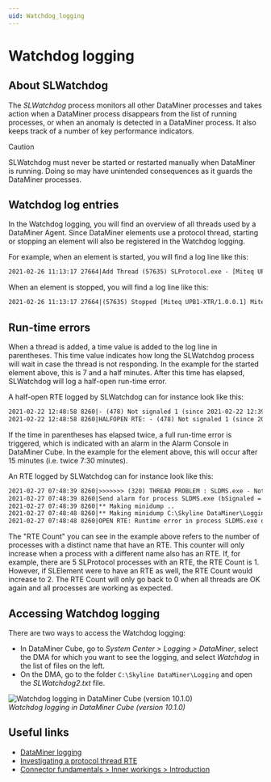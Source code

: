 ```yaml
---
uid: Watchdog_logging
---
```


# Watchdog logging

## About SLWatchdog

The *SLWatchdog* process monitors all other DataMiner processes and takes action when a DataMiner process disappears from the list of running processes, or when an anomaly is detected in a DataMiner process. It also keeps track of a number of key performance indicators.

> [!CAUTION]
> SLWatchdog must never be started or restarted manually when DataMiner is running. Doing so may have unintended consequences as it guards the DataMiner processes.

## Watchdog log entries

In the Watchdog logging, you will find an overview of all threads used by a DataMiner Agent. Since DataMiner elements use a protocol thread, starting or stopping an element will also be registered in the Watchdog logging.

For example, when an element is started, you will find a log line like this:

```txt
2021-02-26 11:13:17 27664|Add Thread (57635) SLProtocol.exe - [Miteq UPB1-XTR/1.0.0.1] Miteq UPB1 UC - ProtocolThread [element 101/191] (time = 00:07:30)
```

When an element is stopped, you will find a log line like this:

```txt
2021-02-26 11:13:17 27664|(57635) Stopped [Miteq UPB1-XTR/1.0.0.1] Miteq UPB1 UC - ProtocolThread from SLProtocol.exe
```

## Run-time errors

When a thread is added, a time value is added to the log line in parentheses. This time value indicates how long the SLWatchdog process will wait in case the thread is not responding. In the example for the started element above, this is 7 and a half minutes. After this time has elapsed, SLWatchdog will log a half-open run-time error.

A half-open RTE logged by SLWatchdog can for instance look like this:

```txt
2021-02-22 12:48:58 8260|- (478) Not signaled 1 (since 2021-02-22 12:39:22): SLProtocol.exe - [Miteq UPB1-XTR/1.0.0.1] Miteq UPB1 UC - ProtocolThread
2021-02-22 12:48:58 8260|HALFOPEN RTE: - (478) Not signaled 1 (since 2021-02-22 12:39:22): SLProtocol.exe - [Miteq UPB1-XTR/1.0.0.1] Miteq UPB1 UC - ProtocolThread in Process: SLProtocol.exe for Thread: [Miteq UPB1-XTR/1.0.0.1] Miteq UPB1 UC - ProtocolThread notificationID created: 10753
```

If the time in parentheses has elapsed twice, a full run-time error is triggered, which is indicated with an alarm in the Alarm Console in DataMiner Cube. In the example for the element above, this will occur after 15 minutes (i.e. twice 7:30 minutes).

An RTE logged by SLWatchdog can for instance look like this:

```txt
2021-02-27 07:48:39 8260|>>>>>>> (320) THREAD PROBLEM : SLDMS.exe - NotificationThread
2021-02-27 07:48:39 8260|Send alarm for process SLDMS.exe (bSignaled = FALSE, bStopped = FALSE) for iCookie = 320 (RTE Count = 1)
2021-02-27 07:48:39 8260|** Making minidump ..
2021-02-27 07:48:48 8260|** Making minidump C:\Skyline DataMiner\Logging\MiniDump\2018_02_27 07_48_39_SLDMS.exe.zip finished.
2021-02-27 07:48:48 8260|OPEN RTE: Runtime error in process SLDMS.exe on agent MIEKED2 in Process: SLDMS.exe for Thread: NotificationThread with notificationID: 11395
```

The "RTE Count" you can see in the example above refers to the number of processes with a distinct name that have an RTE. This counter will only increase when a process with a different name also has an RTE. If, for example, there are 5 SLProtocol processes with an RTE, the RTE Count is 1. However, if SLElement were to have an RTE as well, the RTE Count would increase to 2. The RTE Count will only go back to 0 when all threads are OK again and all processes are working as expected.

## Accessing Watchdog logging

There are two ways to access the Watchdog logging:

- In DataMiner Cube, go to *System Center > Logging > DataMiner*, select the DMA for which you want to see the logging, and select *Watchdog* in the list of files on the left.
- On the DMA, go to the folder `C:\Skyline DataMiner\Logging` and open the *SLWatchdog2.txt* file.

![Watchdog logging in DataMiner Cube (version 10.1.0)](~/user-guide/images/watchdog-logging-1024x430.png)<br>
*Watchdog logging in DataMiner Cube (version 10.1.0)*

## Useful links

- [DataMiner logging](xref:DataMiner_logging)
- [Investigating a protocol thread RTE](xref:Investigating_a_protocol_thread_RTE)
- [Connector fundamentals > Inner workings > Introduction](xref:InnerWorkingsIntroduction)

